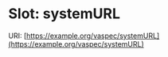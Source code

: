 # Slot: systemURL

URI: [https://example.org/vaspec/systemURL](https://example.org/vaspec/systemURL)